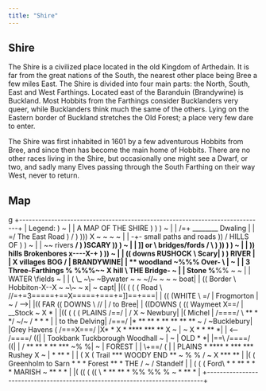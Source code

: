 ```yaml
---
title: "Shire"
---
```


## Shire

The Shire is a civilized place located in the old Kingdom of Arthedain.
It is far from the great nations of the South, the nearest other place
being Bree a few miles East. The Shire is divided into four main parts:
the North, South, East and West Farthings. Located east of the Baranduin
(Brandywine) is Buckland. Most Hobbits from the Farthings consider
Bucklanders very queer, while Bucklanders think much the same of the
others. Lying on the Eastern border of Buckland stretches the Old
Forest; a place very few dare to enter.

The Shire was first inhabited in 1601 by a few adventurous Hobbits from
Bree, and since then has become the main home of Hobbits. There are no
other races living in the Shire, but occasionally one might see a Dwarf,
or two, and sadly many Elves passing through the South Farthing on their
way West, never to return.

## Map

<nowiki>g
+-----------------------------------------------------------------------------+
\| Legend: ) ~ \| \| A MAP OF THE SHIRE ) ) ) ~ \| \| /=+
________ Dwaling \| \| =/ The East Road ) / ) ))) X ~ ~ ~ ~ \|
\| -+- small paths and roads )) / HILLS OF ) ) ~ \| \| \~~ rivers __/
) )SCARY )) ) ~ \| \| \]\] or \\ bridges/fords / \\ ) )) ) ) ~ \| \| ))
hills Brokenbores x----X-+ ) )) ~ \| \| (( downs RUSHOCK \\ Scary\| ) )
RIVER \| \| X villages BOG / \| BRANDYWINE\| \| \*\* woodland ~%%% Over-
\\ \| ~ \| \| 3 Three-Farthings % %%%\~~ X hill \\ THE Bridge- ~ \| \|
Stone %__%% ~ ~ \| \| WATER \fields ~ \| \| ( \\_ ~\\~ ~Bywater ~ ~
~//~ ~ ~ ~ boat\| \| (( Border \\ Hobbiton-X--X ~ ~\\~ ~ x\| ~ capt\|
\|(( ( ( ( Road \\ //=+=3=====+==X=====+===+=\]\]==+===\| \| (( (WHITE
\\ =/ \| Frogmorton \| ~ / --\>\| \|(( FAR (( DOWNS \\ // \| / to Bree\|
\| ((DOWNS ( (( Waymeet X==/ \| __Stock ~ X \* \| \|(( ( ( ( PLAINS
/==/ \| / X ~ Newbury\| \|( Michel \| /====/ \\ \*\* \* \*/ ~/~ / \* \*
\* \| \| to the Delving\| /===/ \|\* \*\* \*\* \* \*\* \*\* \*\* \*\* ~
/ ~Bucklebury\| \|Grey Havens ( /===X===/ \|X\* \* X \* \*\*\*\* \*\*\*
\*\* X ~ \| ~ X \* \* \*\* \*\| \| \<-- /====/ ((\| \| Tookbank
Tuckborough Woodhall ~ \| ~ \| OLD \* \*\| \|==\\ /====/ ((\| \| / \*\*
\*\* \* \*\* \*\*\* ~% %\| ~ \| FOREST \| \| \\+==/ ( \| \| PLAINS \*
\*\*\*\* \* \*\*\* \*\*\* Rushey X ~ \| \* \*\* \* \| \| ( X ( Trail
\*\*\* WOODY END \*\* ~ % % / ~ X \*\*\* \*\* \| \|( ( Greenholm to Sarn
\* \* \* Forest \*\* \* THE / ~ / Standelf \| \| ( ( ( Ford\\ \* \* \*\*
\* \* \* MARISH ~ \*\* \* \* \| \|( (( ( (( \\ \* \*\* \*\* \* %% %% % ~
\* \*\* \* \|
+-----------------------------------------------------------------------------+

</pre>